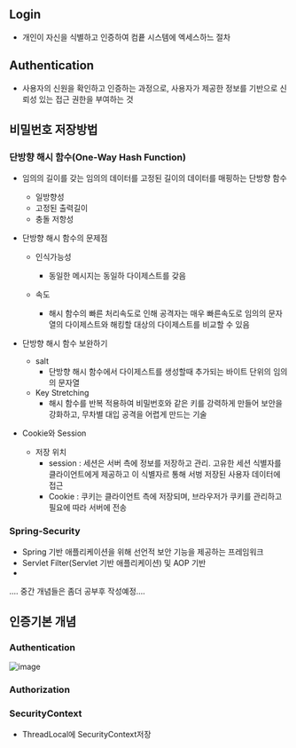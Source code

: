 ## Login
+ 개인이 자신을 식별하고 인증하여 컴픁 시스템에 엑세스하느 절차

## Authentication
+ 사용자의 신원을 확인하고 인증하는 과정으로, 사용자가 제공한 정보를 기반으로 신뢰성 있는 접근 권한을 부여하는 것

## 비밀번호 저장방법

### 단방향 해시 함수(One-Way Hash Function)
+ 임의의 길이를 갖는 임의의 데이터를 고정된 길이의 데이터를 매핑하는 단방향 함수
  - 일방향성
  - 고정된 출력길이
  - 충돌 저항성

+ 단방향 해시 함수의 문제점
  - 인식가능성
    + 동일한 메시지는 동일하 다이제스트를 갖음

  - 속도
    + 해시 함수의 빠른 처리속도로 인해 공격자는 매우 빠른속도로 임의의 문자열의 다이제스트와 해킹할 대상의 다이제스트를 비교할 수 있음

+ 단방향 해시 함수 보완하기
  - salt
    + 단방향 해시 함수에서 다이제스트를 생성할때 추가되는 바이트 단위의 임의의 문자열
  - Key Stretching
    + 해시 함수를 반복 적용하여 비밀번호와 같은 키를 강력하게 만들어 보안을 강화하고, 무차별 대입 공격을 어렵게 만드는 기술

+ Cookie와 Session
  - 저장 위치
    - session :  세션은 서버 측에 정보를 저장하고 관리. 고유한 세션 식별자를 클라이언트에게 제공하고 이 식별자르 통해 서벙 저장된 사용자                   데이터에 접근
    - Cookie : 쿠키는 클라이언트 측에 저장되며, 브라우저가 쿠키를 관리하고 필요에 따라 서버에 전송



### Spring-Security
+ Spring 기반 애플리케이션을 위해 선언적 보안 기능을 제공하는 프레임워크
+ Servlet Filter(Servlet 기반 애플리케이션) 및 AOP 기반
+ 

.... 중간 개념들은 좀더 공부후 작성예정....



## 인증기본 개념

### Authentication 

![image](https://github.com/chan0e/nhnacademy_Backend3-/assets/94053008/ae7f22e3-e4c1-4e27-b3bc-5b4506f754e1)



### Authorization

### SecurityContext
+ ThreadLocal에 SecurityContext저장
